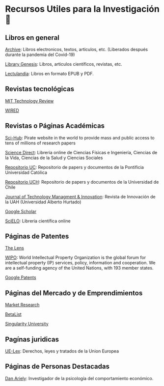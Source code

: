 # Recursos Utiles para la Investigación  🔎

## Libros en general  
[Archive](https://archive.org/details/texts?&sort=-downloads&page=2):
Libros electronicos, textos, articulos, etc. (Liberados después durante la pandemia del Covid-19)

[Library Genesis](http://gen.lib.rus.ec): 
Libros, articulos científicos, revistas, etc. 


[Lectulandia](https://www.lectulandia.co):
Libros en formato EPUB y PDF.


## Revistas tecnológicas
[MIT Technology Review](https://www.technologyreview.com/)


[WIRED](https://www.wired.com/)


## Revistas o Páginas Académicas

[Sci-Hub](https://sci-hub.se):
Pirate website in the world to provide mass and public access to tens of millions of research papers

[Science Direct](https://www.sciencedirect.com): 
Libreria online de Ciencias Físicas e Ingeniería, Ciencias de la Vida, Ciencias de la Salud y Ciencias Sociales

[Repositorio UC](https://repositorio.uc.cl):
Repositorio de papers y documentos de la Pontificia Universidad Católica

[Repositorio UCH](http://repositorio.uchile.cl):
Repositorio de papers y documentos de la Universidad de Chile

[Journal of Technology Managment & Innovation](https://www.jotmi.org/index.php/GT/index):
Revista de Innovación de la UAH (Universidad Alberto Hurtado)

[Google Scholar](https://scholar.google.com)


[SciELO](https://scielo.org/es/): 
Libreria científica online


## Páginas de Patentes

[The Lens](https://www.lens.org)


[WIPO](https://www.wipo.int/portal/en/index.html):
World Intellectual Property Organization is the global forum for intellectual property (IP) services, policy, information and cooperation. We are a self-funding agency of the United Nations, with 193 member states.

[Google Patents](https://patents.google.com)

## Páginas del Mercado y de Emprendimientos

[Market Research](https://repositorio.uc.cl)

[BetaList](https://betalist.com)

[Singularity University](https://su.org)


## Pagínas juridicas

[UE-Lex](https://eur-lex.europa.eu/homepage.html?locale=es):
Derechos, leyes y tratados de la Union Europea


## Páginas de Personas Destacadas

[Dan Ariely](http://danariely.com/):
Investigador de la psicología del comportamiento económico.
